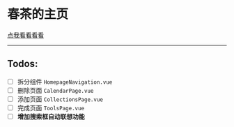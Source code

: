 # 春茶的主页

[点我看看看看](https://homopage.vercel.app/)

---

## Todos:
- [ ] 拆分组件 `HomepageNavigation.vue`
- [ ] 删除页面 `CalendarPage.vue`
- [ ] 添加页面 `CollectionsPage.vue`
- [ ] 完成页面 `ToolsPage.vue`
- [ ] **增加搜索框自动联想功能**
